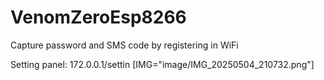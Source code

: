# VenomZeroEsp8266
Capture password and SMS code by registering in WiFi 

Setting panel: 172.0.0.1/settin
[IMG="image/IMG_20250504_210732.png"]
